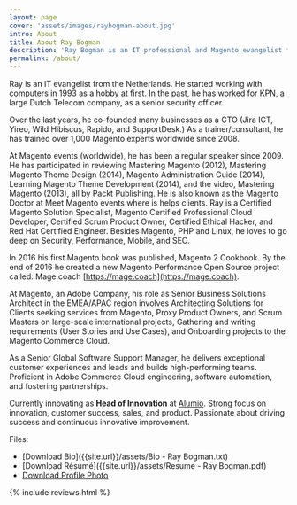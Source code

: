 ```yaml
---
layout: page
cover: 'assets/images/raybogman-about.jpg'
intro: About
title: About Ray Bogman
description: 'Ray Bogman is an IT professional and Magento evangelist from the Netherlands. Over the last years he co-founded many businesses as a CTO (Jira ICT, Yireo, Wild Hibiscus, Rapido and SupportDesk.) As a trainer/consultant, he has trained over 1,000 Magento experts worldwide since 2008. By the end of 2016 he created a new Magento Performance Open Source project called: Mage.coach. Between 2018-2025 worked at Magento/Adobe as a Senior Business Solution Architect, Senior Global Software Support Manager, and Head of Commerce Customer Engineering. Currently, he is working for Alumio as Head of Innovation.'
permalink: /about/
---
```


Ray is an IT evangelist from the Netherlands. He started working with computers in 1993 as a hobby at first. In the past, he has worked for KPN, a large Dutch Telecom company, as a senior security officer.

Over the last years, he co-founded many businesses as a CTO (Jira ICT, Yireo, Wild Hibiscus, Rapido, and SupportDesk.) As a trainer/consultant, he has trained over 1,000 Magento experts worldwide since 2008.

At Magento events (worldwide), he has been a regular speaker since 2009. He has participated in reviewing Mastering Magento (2012), Mastering Magento Theme Design (2014), Magento Administration Guide (2014), Learning Magento Theme Development (2014), and the video, Mastering Magento (2013), all by Packt Publishing. He is also known as the Magento Doctor at Meet Magento events where is helps clients. Ray is a Certified Magento Solution Specialist, Magento Certified Professional Cloud Developer, Certified Scrum Product Owner, Certified Ethical Hacker, and Red Hat Certified Engineer. Besides Magento, PHP and Linux, he loves to go deep on Security, Performance, Mobile, and SEO.

In 2016 his first Magento book was published, Magento 2 Cookbook. By the end of 2016 he created a new Magento Performance Open Source project called: Mage.coach [https://mage.coach](https://mage.coach).

At Magento, an Adobe Company, his role as Senior Business Solutions Architect in the EMEA/APAC region involves Architecting Solutions for Clients seeking services from Magento, Proxy Product Owners, and Scrum Masters on large-scale international projects, Gathering and writing requirements (User Stories and Use Cases), and Onboarding projects to the Magento Commerce Cloud.

As a Senior Global Software Support Manager, he delivers exceptional customer experiences and leads and builds high-performing teams. Proficient in Adobe Commerce Cloud engineering, software automation, and fostering partnerships.

Currently innovating as **Head of Innovation** at [Alumio](https://alumio.com). Strong focus on innovation, customer success, sales, and product. Passionate about driving success and continuous innovative improvement.

Files:
- [Download Bio]({{site.url}}/assets/Bio - Ray Bogman.txt)
- [Download Résumé]({{site.url}}/assets/Resume - Ray Bogman.pdf)
- [Download Profile Photo]({{site.url}}/assets/images/ray-bogman-2022.jpg)


{% include reviews.html %}
